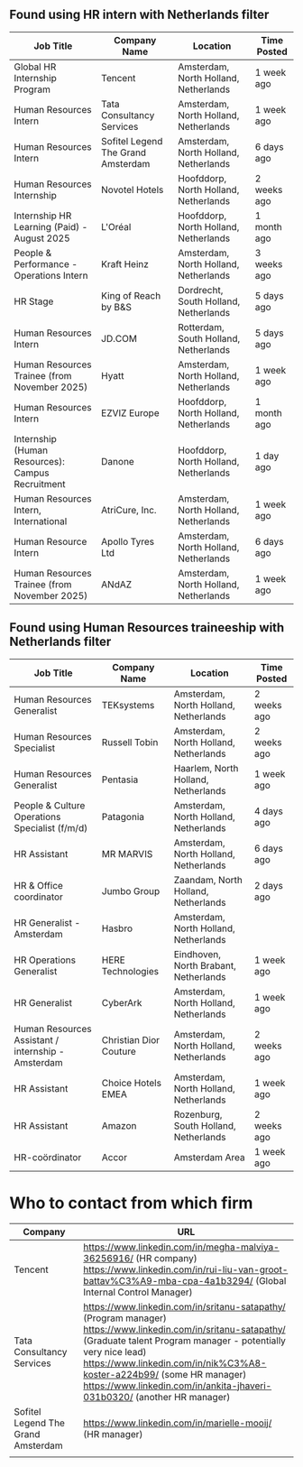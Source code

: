 ## Found using HR intern with Netherlands filter

| Job Title                                          | Company Name                       | Location                              | Time Posted |
| -------------------------------------------------- | ---------------------------------- | ------------------------------------- | ----------- |
| Global HR Internship Program                       | Tencent                            | Amsterdam, North Holland, Netherlands | 1 week ago  |
| Human Resources Intern                             | Tata Consultancy Services          | Amsterdam, North Holland, Netherlands | 1 week ago  |
| Human Resources Intern                             | Sofitel Legend The Grand Amsterdam | Amsterdam, North Holland, Netherlands | 6 days ago  |
| Human Resources Internship                         | Novotel Hotels                     | Hoofddorp, North Holland, Netherlands | 2 weeks ago |
| Internship HR Learning \(Paid\) - August 2025      | L'Oréal                            | Hoofddorp, North Holland, Netherlands | 1 month ago |
| People & Performance - Operations Intern           | Kraft Heinz                        | Amsterdam, North Holland, Netherlands | 3 weeks ago |
| HR Stage                                           | King of Reach by B&S               | Dordrecht, South Holland, Netherlands | 5 days ago  |
| Human Resources Intern                             | JD\.COM                            | Rotterdam, South Holland, Netherlands | 5 days ago  |
| Human Resources Trainee \(from November 2025\)     | Hyatt                              | Amsterdam, North Holland, Netherlands | 1 week ago  |
| Human Resources Intern                             | EZVIZ Europe                       | Hoofddorp, North Holland, Netherlands | 1 month ago |
| Internship \(Human Resources\): Campus Recruitment | Danone                             | Hoofddorp, North Holland, Netherlands | 1 day ago   |
| Human Resources Intern, International              | AtriCure, Inc\.                    | Amsterdam, North Holland, Netherlands | 1 week ago  |
| Human Resource Intern                              | Apollo Tyres Ltd                   | Amsterdam, North Holland, Netherlands | 6 days ago  |
| Human Resources Trainee \(from November 2025\)     | ANdAZ                              | Amsterdam, North Holland, Netherlands | 1 week ago  |

## Found using Human Resources traineeship with Netherlands filter

| Job Title                                          | Company Name           | Location                              | Time Posted |
| -------------------------------------------------- | ---------------------- | ------------------------------------- | ----------- |
| Human Resources Generalist                         | TEKsystems             | Amsterdam, North Holland, Netherlands | 2 weeks ago |
| Human Resources Specialist                         | Russell Tobin          | Amsterdam, North Holland, Netherlands | 2 weeks ago |
| Human Resources Generalist                         | Pentasia               | Haarlem, North Holland, Netherlands   | 1 week ago  |
| People & Culture Operations Specialist \(f/m/d\)   | Patagonia              | Amsterdam, North Holland, Netherlands | 4 days ago  |
| HR Assistant                                       | MR MARVIS              | Amsterdam, North Holland, Netherlands | 6 days ago  |
| HR & Office coordinator                            | Jumbo Group            | Zaandam, North Holland, Netherlands   | 2 days ago  |
| HR Generalist - Amsterdam                          | Hasbro                 | Amsterdam, North Holland, Netherlands |             |
| HR Operations Generalist                           | HERE Technologies      | Eindhoven, North Brabant, Netherlands | 1 week ago  |
| HR Generalist                                      | CyberArk               | Amsterdam, North Holland, Netherlands | 1 week ago  |
| Human Resources Assistant / internship - Amsterdam | Christian Dior Couture | Amsterdam, North Holland, Netherlands | 2 weeks ago |
| HR Assistant                                       | Choice Hotels EMEA     | Amsterdam, North Holland, Netherlands | 1 week ago  |
| HR Assistant                                       | Amazon                 | Rozenburg, South Holland, Netherlands | 2 weeks ago |
| HR-coördinator                                     | Accor                  | Amsterdam Area                        | 1 week ago  |


# Who to contact from which firm

| Company                            | URL                                                                                                                                                                                                                                                                                                                                       |
| ---------------------------------- | ----------------------------------------------------------------------------------------------------------------------------------------------------------------------------------------------------------------------------------------------------------------------------------------------------------------------------------------- |
| Tencent                            | https://www.linkedin.com/in/megha-malviya-36256916/ (HR company)<br>https://www.linkedin.com/in/rui-liu-van-groot-battav%C3%A9-mba-cpa-4a1b3294/ (Global Internal  Control Manager)                                                                                                                                                       |
| Tata Consultancy Services          | https://www.linkedin.com/in/sritanu-satapathy/ (Program manager)<br>https://www.linkedin.com/in/sritanu-satapathy/ (Graduate talent Program manager - potentially very nice lead)<br>https://www.linkedin.com/in/nik%C3%A8-koster-a224b99/ (some HR manager)<br>https://www.linkedin.com/in/ankita-jhaveri-031b0320/ (another HR manager) |
| Sofitel Legend The Grand Amsterdam | https://www.linkedin.com/in/marielle-mooij/ (HR manager)<br>                                                                                                                                                                                                                                                                              |
|                                    |                                                                                                                                                                                                                                                                                                                                           |
